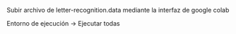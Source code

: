Subir archivo de letter-recognition.data mediante la interfaz de google colab

Entorno de ejecución -> Ejecutar todas
